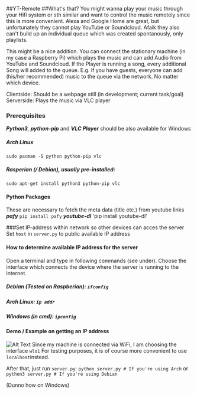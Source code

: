 ##YT-Remote
##What's that?
You might wanna play your music through your Hifi system or sth similar and want to control the music remotely since this is more convenient. Alexa and Google Home are great, but unfortunately they cannot play YouTube or Soundcloud. Afaik they also can't build up an individual queue which was created spontanously, only playlists.

This might be a nice addition. You can connect the stationary machine (in my case a Raspberry Pi) which plays the music and can add Audio from YouTube and Soundcloud. If the Player is running a song, every additional Song will added to the queue.
E.g. if you have guests, everyone can add (his/her recommended) music to the queue via the network. No matter which device.

Clientside: Should be a webpage still (in development; current task/goal)
Serverside: Plays the music via VLC player
### Prerequisites
***Python3***, ***python-pip*** and ***VLC Player*** should be also available for Windows
##### Arch Linux
`sudo pacman -S python python-pip vlc` 
##### Rasperian (/ Debian), usually pre-installed:
`sudo apt-get install python3 python-pip vlc`
#### Python Packages
These are necessary to fetch the meta data (title etc.) from youtube links
***pafy*** `pip install pafy`
***youtube-dl*** 'pip install youtube-dl'


###Set IP-address within network so other devices can acces the server
Set `host` in `server.py` to public available IP address
#### How to determine available IP address for the server
Open a terminal and type in following commands (see under). Choose the interface which connects the device where the server is running to the internet.
##### Debian (Tested on Raspberian): `ifconfig` 
##### Arch Linux: `ip addr` 
##### Windows (in cmd): `ipconfig`

#### Demo / Example on getting an IP address
![Alt Text](https://github.com/nEihTfool2/yt-remote/blob/master/how-to-set-public-IP/preview.gif?raw=true)
Since my machine is connected via WiFi, I am choosing the interface `wlo1` 
For testing purposes, it is of course more convenient to use `localhost`instead.

After that, just run `server.py`:
`python server.py # If you're using Arch`
or
`python3 server.py # If you're using Debian`

(Dunno how on Windows)